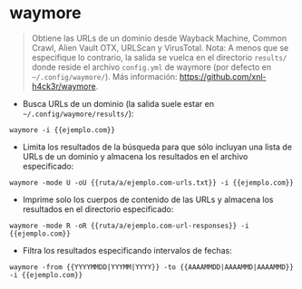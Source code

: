 # waymore

> Obtiene las URLs de un dominio desde Wayback Machine, Common Crawl, Alien Vault OTX, URLScan y VirusTotal.
> Nota: A menos que se especifique lo contrario, la salida se vuelca en el directorio `results/` donde reside el archivo `config.yml` de waymore (por defecto en `~/.config/waymore/`).
> Más información: <https://github.com/xnl-h4ck3r/waymore>.

- Busca URLs de un dominio (la salida suele estar en `~/.config/waymore/results/`):

`waymore -i {{ejemplo.com}}`

- Limita los resultados de la búsqueda para que sólo incluyan una lista de URLs de un dominio y almacena los resultados en el archivo especificado:

`waymore -mode U -oU {{ruta/a/ejemplo.com-urls.txt}} -i {{ejemplo.com}}`

- Imprime solo los cuerpos de contenido de las URLs y almacena los resultados en el directorio especificado:

`waymore -mode R -oR {{ruta/a/ejemplo.com-url-responses}} -i {{ejemplo.com}}`

- Filtra los resultados especificando intervalos de fechas:

`waymore -from {{YYYYMMDD|YYYMM|YYYY}} -to {{AAAAMMDD|AAAAMMD|AAAAMMD}} -i {{ejemplo.com}}`
